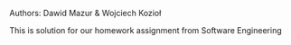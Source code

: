 Authors: Dawid Mazur & Wojciech Kozioł

This is solution for our homework assignment from Software Engineering 